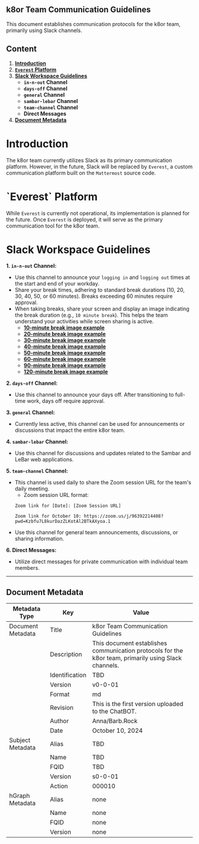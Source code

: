 ## k8or Team Communication Guidelines

This document establishes communication protocols for the k8or team, primarily using Slack channels.

## Content

1. **[Introduction](#Introduction)**
2. **[`Everest` Platform](#Everest-Platform)**
3. **[Slack Workspace Guidelines](#Slack-Workspace-Guidelines)**
    * **`in-n-out` Channel**
    * **`days-off` Channel**
    * **`general` Channel**
    * **`sambar-lebar` Channel**
    * **`team-channel` Channel**
    * **Direct Messages**
4. **[Document Metadata](#Document-Metadata)**

<h1 id="Introduction">Introduction</h1>

The k8or team currently utilizes Slack as its primary communication platform. However, in the future, Slack will be replaced by `Everest`, a custom communication platform built on the `Mattermost` source code.

<h1 id="Everest-Platform">`Everest` Platform</h1>

While `Everest` is currently not operational, its implementation is planned for the future. Once `Everest` is deployed, it will serve as the primary communication tool for the k8or team.

<h1 id="Slack-Workspace-Guidelines">Slack Workspace Guidelines</h1>

**1. `in-n-out` Channel:**
   * Use this channel to announce your `logging in` and `logging out` times at the start and end of your workday.
   * Share your break times, adhering to standard break durations (10, 20, 30, 40, 50, or 60 minutes). Breaks exceeding 60 minutes require approval.
   * When taking breaks, share your screen and display an image indicating the break duration (e.g., `10 minute break`). This helps the team understand your activities while screen sharing is active.
       * **[10-minute break image example](https://github.com/k8or-development-dgo/fundamental-smr-lbr-k8r-doc-rep-k8d/tree/k8or-dev/v0-0-01-dir/slack-dir/break-image-dir/10-minute-break-dir/10-minute-break-v0-0-01-fil.jpg)**
       * **[20-minute break image example](https://github.com/k8or-development-dgo/fundamental-smr-lbr-k8r-doc-rep-k8d/tree/k8or-dev/v0-0-01-dir/slack-dir/break-image-dir/20-minute-break-dir/10-minute-break-v0-0-01-fil.jpg)**
       * **[30-minute break image example](https://github.com/k8or-development-dgo/fundamental-smr-lbr-k8r-doc-rep-k8d/tree/k8or-dev/v0-0-01-dir/slack-dir/break-image-dir/30-minute-break-dir/10-minute-break-v0-0-01-fil.jpg)**
       * **[40-minute break image example](https://github.com/k8or-development-dgo/fundamental-smr-lbr-k8r-doc-rep-k8d/tree/k8or-dev/v0-0-01-dir/slack-dir/break-image-dir/40-minute-break-dir/10-minute-break-v0-0-01-fil.jpg)**
       * **[50-minute break image example](https://github.com/k8or-development-dgo/fundamental-smr-lbr-k8r-doc-rep-k8d/tree/k8or-dev/v0-0-01-dir/slack-dir/break-image-dir/50-minute-break-dir/10-minute-break-v0-0-01-fil.jpg)**
       * **[60-minute break image example](https://github.com/k8or-development-dgo/fundamental-smr-lbr-k8r-doc-rep-k8d/tree/k8or-dev/v0-0-01-dir/slack-dir/break-image-dir/60-minute-break-dir/10-minute-break-v0-0-01-fil.jpg)**
       * **[90-minute break image example](https://github.com/k8or-development-dgo/fundamental-smr-lbr-k8r-doc-rep-k8d/tree/k8or-dev/v0-0-01-dir/slack-dir/break-image-dir/90-minute-break-dir/10-minute-break-v0-0-01-fil.jpg)**
       * **[120-minute break image example](https://github.com/k8or-development-dgo/fundamental-smr-lbr-k8r-doc-rep-k8d/tree/k8or-dev/v0-0-01-dir/slack-dir/break-image-dir/120-minute-break-dir/10-minute-break-v0-0-01-fil.jpg)**

**2. `days-off` Channel:**
   * Use this channel to announce your days off. After transitioning to full-time work, days off require approval.

**3. `general` Channel:**
   * Currently less active, this channel can be used for announcements or discussions that impact the entire k8or team.

**4. `sambar-lebar` Channel:**
   * Use this channel for discussions and updates related to the Sambar and LeBar web applications.

**5. `team-channel` Channel:**
   * This channel is used daily to share the Zoom session URL for the team's daily meeting.
       * Zoom session URL format: 
       ```
       Zoom link for [Date]: [Zoom Session URL]
       ```
       ```
       Zoom link for October 10: https://zoom.us/j/96392214408?pwd=Kzbfu7L8kurDazZLKotAl2BTkAXyoa.1
       ```
   * Use this channel for general team announcements, discussions, or sharing information.

**6. Direct Messages:**
   * Utilize direct messages for private communication with individual team members.

---

<h2 id="Document-Metadata">Document Metadata</h2>

| Metadata Type | Key | Value |
|---|---|---|
| Document Metadata | Title | k8or Team Communication Guidelines |
| | Description | This document establishes communication protocols for the k8or team, primarily using Slack channels. |
| | Identification | TBD | |
| | Version | v0-0-01 | |
| | Format | md | |
| | Revision | This is the first version uploaded to the ChatBOT. |
| | Author | Anna/Barb.Rock |
| | Date | October 10, 2024 |
| Subject Metadata | Alias | TBD |
| |  Name | TBD |
| |  FQID | TBD |
| |  Version | s0-0-01 |
| |  Action | 000010 |
| hGraph Metadata | Alias | none |
| |  Name | none |
| |  FQID | none |
| |  Version | none |